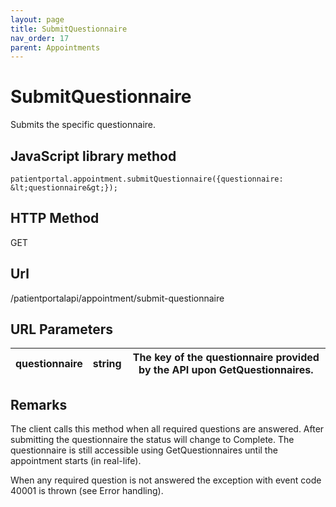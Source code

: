 ```yaml
---
layout: page
title: SubmitQuestionnaire
nav_order: 17
parent: Appointments
---
```


# SubmitQuestionnaireSubmits the specific questionnaire.## JavaScript library method```patientportal.appointment.submitQuestionnaire({questionnaire: &lt;questionnaire&gt;});```## HTTP MethodGET## ****Url****/patientportalapi/appointment/submit-questionnaire## URL Parameters| questionnaire | string | The key of the questionnaire provided by the API upon GetQuestionnaires. || --- | --- | --- |## RemarksThe client calls this method when all required questions are answered. After submitting the questionnaire the status will change to Complete. The questionnaire is still accessible using GetQuestionnaires until the appointment starts (in real-life).When any required question is not answered the exception with event code 40001 is thrown (see Error handling).